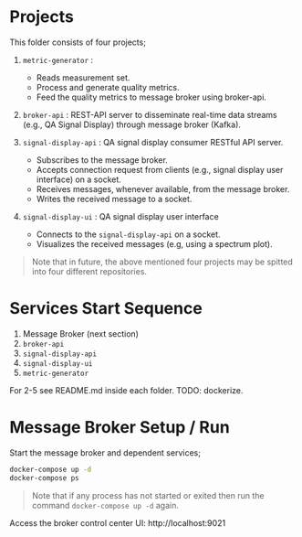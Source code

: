 # Projects
This folder consists of four projects;

1. `metric-generator` : 
    - Reads measurement set.
    - Process and generate quality metrics.
    - Feed the quality metrics to message broker using broker-api.  
2. `broker-api` : REST-API server to disseminate real-time data streams (e.g., QA Signal Display) through message broker (Kafka).
3. `signal-display-api` : QA signal display consumer RESTful API server.
    - Subscribes to the message broker.
    - Accepts connection request from clients (e.g., signal display user interface) on a socket.
    - Receives messages, whenever available, from the message broker.
    - Writes the received message to a socket.

4. `signal-display-ui` : QA signal display user interface
    - Connects to the `signal-display-api` on a socket.
    - Visualizes the received messages (e.g, using a spectrum plot).

> Note that in future, the above mentioned four projects may be spitted into four different repositories.


# Services Start Sequence

1. Message Broker (next section)
2. `broker-api`
3. `signal-display-api`
4. `signal-display-ui`
5. `metric-generator`

For 2-5 see README.md inside each folder. TODO: dockerize.

# Message Broker Setup / Run


Start the message broker and dependent services;

```bash
docker-compose up -d
docker-compose ps
```
> Note that if any process has not started or exited then run the command `docker-compose up -d` again.


Access the broker control center UI: http://localhost:9021


